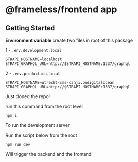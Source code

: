 # @frameless/frontend app

## Getting Started

**Environment variable**
create two files in root of this package

1 - `.env.development.local`

```env
STRAPI_HOSTNAME=localhost
STRAPI_GRAPHQL_URL=http://$STRAPI_HOSTNAME:1337/graphql
```

2 - `.env.production.local`

```env
STRAPI_HOSTNAME=utrecht-cms-c3nji.ondigitalocean
STRAPI_GRAPHQL_URL=http://$STRAPI_HOSTNAME:1337/graphql
```

Just cloned the repo!

run this command from the root level

```bash
npm i
```

To run the development server

Run the script below from the root

```bash
npm run dev
```

Will trigger the backend and the frontend!
